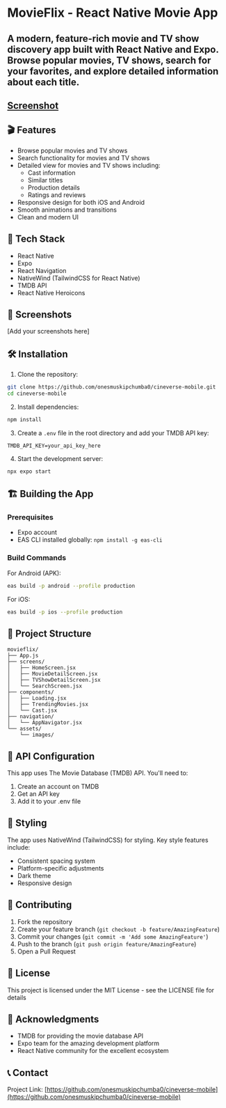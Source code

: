 # MovieFlix - React Native Movie App

A modern, feature-rich movie and TV show discovery app built with React Native and Expo. Browse popular movies, TV shows, search for your favorites, and explore detailed information about each title.
---
[Screenshot](./Screenshot_20241122-104042.jpg)
---
## 🎬 Features

- Browse popular movies and TV shows
- Search functionality for movies and TV shows
- Detailed view for movies and TV shows including:
  - Cast information
  - Similar titles
  - Production details
  - Ratings and reviews
- Responsive design for both iOS and Android
- Smooth animations and transitions
- Clean and modern UI

## 🚀 Tech Stack

- React Native
- Expo
- React Navigation
- NativeWind (TailwindCSS for React Native)
- TMDB API
- React Native Heroicons

## 📱 Screenshots

[Add your screenshots here]

## 🛠️ Installation

1. Clone the repository:
```bash
git clone https://github.com/onesmuskipchumba0/cineverse-mobile.git
cd cineverse-mobile
```

2. Install dependencies:
```bash
npm install
```

3. Create a `.env` file in the root directory and add your TMDB API key:
```
TMDB_API_KEY=your_api_key_here
```

4. Start the development server:
```bash
npx expo start
```

## 🏗️ Building the App

### Prerequisites
- Expo account
- EAS CLI installed globally: `npm install -g eas-cli`

### Build Commands

For Android (APK):
```bash
eas build -p android --profile production
```

For iOS:
```bash
eas build -p ios --profile production
```

## 📁 Project Structure

```
movieflix/
├── App.js
├── screens/
│   ├── HomeScreen.jsx
│   ├── MovieDetailScreen.jsx
│   ├── TVShowDetailScreen.jsx
│   └── SearchScreen.jsx
├── components/
│   ├── Loading.jsx
│   ├── TrendingMovies.jsx
│   └── Cast.jsx
├── navigation/
│   └── AppNavigator.jsx
└── assets/
    └── images/
```

## 🔑 API Configuration

This app uses The Movie Database (TMDB) API. You'll need to:
1. Create an account on TMDB
2. Get an API key
3. Add it to your .env file

## 🎨 Styling

The app uses NativeWind (TailwindCSS) for styling. Key style features include:
- Consistent spacing system
- Platform-specific adjustments
- Dark theme
- Responsive design

## 🤝 Contributing

1. Fork the repository
2. Create your feature branch (`git checkout -b feature/AmazingFeature`)
3. Commit your changes (`git commit -m 'Add some AmazingFeature'`)
4. Push to the branch (`git push origin feature/AmazingFeature`)
5. Open a Pull Request

## 📄 License

This project is licensed under the MIT License - see the LICENSE file for details

## 👏 Acknowledgments

- TMDB for providing the movie database API
- Expo team for the amazing development platform
- React Native community for the excellent ecosystem

## 📞 Contact


Project Link: [https://github.com/onesmuskipchumba0/cineverse-mobile](https://github.com/onesmuskipchumba0/cineverse-mobile)
